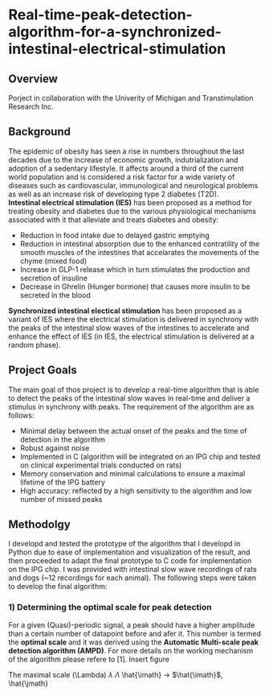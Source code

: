 # Real-time-peak-detection-algorithm-for-a-synchronized-intestinal-electrical-stimulation  
  ## Overview
Porject in collaboration with the Univerity of Michigan and Transtimulation Research Inc.  
   ## Background
The epidemic of obesity has seen a rise in numbers throughout the last decades due to the increase of economic growth, indutrialization and adoption of a sedentary lifestyle. It affects around a third of the current world population and is considered a risk factor for a wide variety of diseases such as cardiovascular, immunological and neurological problems as well as an increase risk of developing type 2 diabetes (T2D).  
**Intestinal electrical stimulation (IES)** has been proposed as a method for treating obesity and diabetes due to the various physiological mechanisms associated with it that alleviate and treats diabetes and obesity:  
* Reduction in food intake due to delayed gastric emptying  
* Reduction in intestinal absorption due to the enhanced contratility of the smooth muscles of the intestines that accelarates the movements of the chyme (mixed food)  
* Increase in GLP-1 release which in turn stimulates the production and secretion of insuline  
* Decrease in Ghrelin (Hunger hormone) that causes more insulin to be secreted in the blood 


**Synchronized intestinal electical stimulation** has been proposed as a variant of IES where the electrical stimulation is delivered in synchrony with the peaks of the intestinal slow waves of the intestines to accelerate and enhance the effect of IES (in IES, the electrical stimulation is delivered at a random phase).  
  ## Project Goals  
  The main goal of thos project is to develop a real-time algorithm that is able to detect the peaks of the intestinal slow waves in real-time and deliver a stimulus in synchrony with peaks. The requirement of the algorithm are as follows:  
  * Minimal delay between the actual onset of the peaks and the time of detection in the algorithm
  * Robust against noise
  * Implemented in C (algorithm will be integrated on an IPG chip and tested on clinical experimental trials conducted on rats)  
  * Memory conservation and minimal calculations to ensure a maximal lifetime of the IPG battery
  * High accuracy: reflected by a high sensitivity to the algorithm and low number of missed peaks
  
  ## Methodolgy  
  I developd and tested the prototype of the algorithm that I developd in Python due to ease of implementation and visualization of the result, and then proceeded to adapt the final prototype to C code for implementation on the IPG chip. I was provided with intestinal slow wave recordings of rats and dogs (~12 recordings for each animal). The following steps were taken to develop the final algorithm:  
  
  ### 1) Determining the optimal scale for peak detection  
  For a given (Quasi)-periodic signal, a peak should have a higher amplitude than a certain number of datapoint before and afer it. This number is termed the **optimal scale** and it was derived using the **Automatic Multi-scale peak detection algorithm (AMPD)**. For more details on the working mechanism of the algorithm please refere to [1]. Insert figure  
  
  The maximal scale (\Lambda)  $\lambda$ $\Lambda$
  \hat{\imath} $\rightarrow$ $\hat{\imath}$, \hat{\jmath}
  
  
